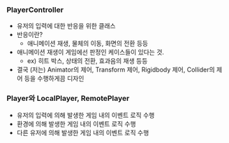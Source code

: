 ### PlayerController

- 유저의 입력에 대한 반응을 위한 클래스
- 반응이란? 
  - 애니메이션 재생, 물체의 이동, 화면의 전환 등등
- 애니메이션 재생이 게임에선 판정인 케이스들이 있다는 것.
  - ex) 히트 박스, 상태의 전환, 효과음의 재생 등등
- 결국 (저는) Animator의 제어, Transform 제어, Rigidbody 제어, 
Collider의 제어 등을 수행하게끔 디자인

### Player와 LocalPlayer, RemotePlayer

- 유저의 입력에 의해 발생한 게임 내의 이벤트 로직 수행
- 환경에 의해 발생한 게임 내의 이벤트 로직 수행
- 다른 유저에 의해 발생한 게임 내의 이벤트 로직 수행

